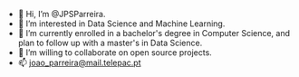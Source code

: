 - 👋 Hi, I’m @JPSParreira.
- 👀 I’m interested in Data Science and Machine Learning.
- 🌱 I’m currently enrolled in a bachelor's degree in Computer Science, and plan to follow up with a master's in Data Science.
- 💞️ I’m willing to collaborate on open source projects.
- 📫 joao_parreira@mail.telepac.pt

<!---
JPParreira76/JPParreira76 is a ✨ special ✨ repository because its `README.md` (this file) appears on your GitHub profile.
You can click the Preview link to take a look at your changes.
--->
